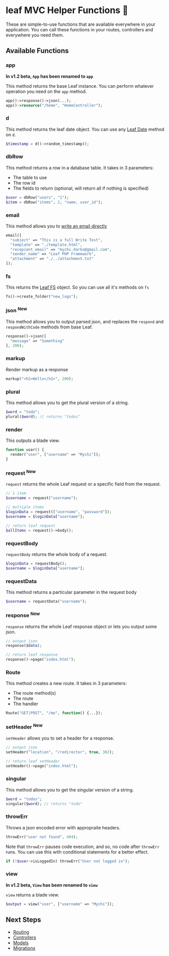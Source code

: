 # leaf MVC Helper Functions 🏥

These are simple-to-use functions that are available everywhere in your application. You can call these functions in your routes, controllers and everywhere you need them.

## Available Functions

### app

**In v1.2 beta, `App` has been renamed to `app`**

This method returns the base Leaf instance. You can perform whatever operation you need on the `app` method.

```php
app()->response()->json(...);
app()->resource("/home", "HomeController");
```

### d

This method returns the leaf date object. You can use any [Leaf Date](leaf/v/2.4-beta/core/date) method on `d`.

```php
$timestamp = d()->random_timestamp();
```

### dbRow

This method returns a row in a database table. It takes in 3 parameters:

- The table to use
- The row id
- The fields to return (optional, will return all if nothing is specified)

```php
$user = dbRow("users", "1");
$item = dbRow("items", 2, "name, user_id");
```

### email

This method allows you to [write an email directly](leaf/v/2.4-beta/core/mail?id=write)

```php
email([
  "subject" => "This is a full Write Test",
  "template" => "./template.html",
  "recepient_email" => "mychi.darko@gmail.com",
  "sender_name" => "Leaf PHP Framework",
  "attachment" => "./../attachment.txt"
]);
```

### fs

This returns the [Leaf FS](leaf/v/2.4-beta/core/fs) object. So you can use all it's methods on `fs`

```php
fs()->create_folder("new_logs");
```

### json <sup class="new-tag-1">New</sup>

This method allows you to output parsed json, and replaces the `respond` and `respondWithCode` methods from base Leaf.

```php
response()->json([
  "message" => "Something"
], 200);
```

### markup

Render markup as a response

```php
markup("<h2>Hello</h2>", 200);
```

### plural

This method allows you to get the plural version of a string.

```php
$word = "todo";
plural($word); // returns "todos"
```

### render

This outputs a blade view.

```php
function user() {
  render("user", ["username" => "Mychi"]);
}
```

### request <sup class="new-tag-1">New</sup>

`request` returns the whole Leaf request or a specific field from the request.

```php
// 1 item
$username = request("username");

// multiple items
$loginData = request(["username", "password"]);
$username = $loginData["username"];

// return leaf request
$allItems = request()->body();
```

### requestBody

`requestBody` returns the whole body of a request.

```php
$loginData = requestBody();
$username = $loginData["username"];
```

### requestData

This method returns a particular parameter in the request body

```php
$username = requestData("username");
```

### response <sup class="new-tag-1">New</sup>

`response` returns the whole Leaf response object or lets you output some json.

```php
// output json
response($data);

// return leaf response
response()->page("index.html");
```

### Route

This method creates a new route. It takes in 3 parameters:

- The route method(s)
- The route
- The handler

```php
Route("GET|POST", "/me", function() {...});
```

### setHeader <sup class="new-tag-1">New</sup>

`setHeader` allows you to set a header for a response.

```php
// output json
setHeader("location", "/redirector", true, 302);

// return leaf setHeader
setHeader()->page("index.html");
```

### singular

This method allows you to get the singular version of a string.

```php
$word = "todos";
singular($word); // returns "todo"
```

### throwErr

Throws a json encoded error with appropraite headers.

```php
throwErr("user not found", 404);
```

Note that `throwErr` pauses code execution, and so, no code after `throwErr` runs. You can use this with conditional statements for a better effect.

```php
if (!$user->isLoggedIn) throwErr("User not logged in");
```

### view

**In v1.2 beta, `View` has been renamed to `view`**

`view` returns a blade view.

```php
$output = view("user", ["username" => "Mychi"]);
```

## Next Steps

- [Routing](/leaf-mvc/v/2.0/core/routing)
- [Controllers](/leaf-mvc/v/2.0/core/controllers)
- [Models](/leaf-mvc/v/2.0/core/models)
- [Migrations](/leaf-mvc/v/2.0/database/migrations)

